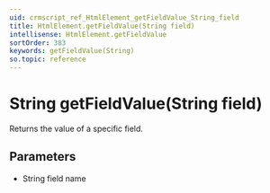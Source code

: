 ```yaml
---
uid: crmscript_ref_HtmlElement_getFieldValue_String_field
title: HtmlElement.getFieldValue(String field)
intellisense: HtmlElement.getFieldValue
sortOrder: 383
keywords: getFieldValue(String)
so.topic: reference
---
```


# String getFieldValue(String field)

Returns the value of a specific field.

## Parameters

* String field name
